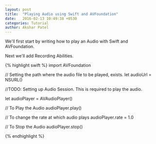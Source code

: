 ```yaml
---
layout: post
title:  "Playing Audio using Swift and AVFoundation"
date:   2016-02-13 10:49:38 +0530
categories: Tutorial
author: Akshar Patel
---
```


We'll first start by writing how to play an Audio with Swift and AVFoundation.

Next we'll add Recording Abilities.


{% highlight swift %}
import AVFoundation

// Setting the path where the audio file to be played, exists.
let audioUrl = NSURL()

//TODO: Setting up Audio Session. This is required to play the audio.

let audioPlayer = AVAudioPlayer()

// To Play the Audio
audioPlayer.play()

// To change the rate at which audio plays
audioPlayer.rate = 1.0 

// To Stop the Audio
audioPlayer.stop()

{% endhighlight %}